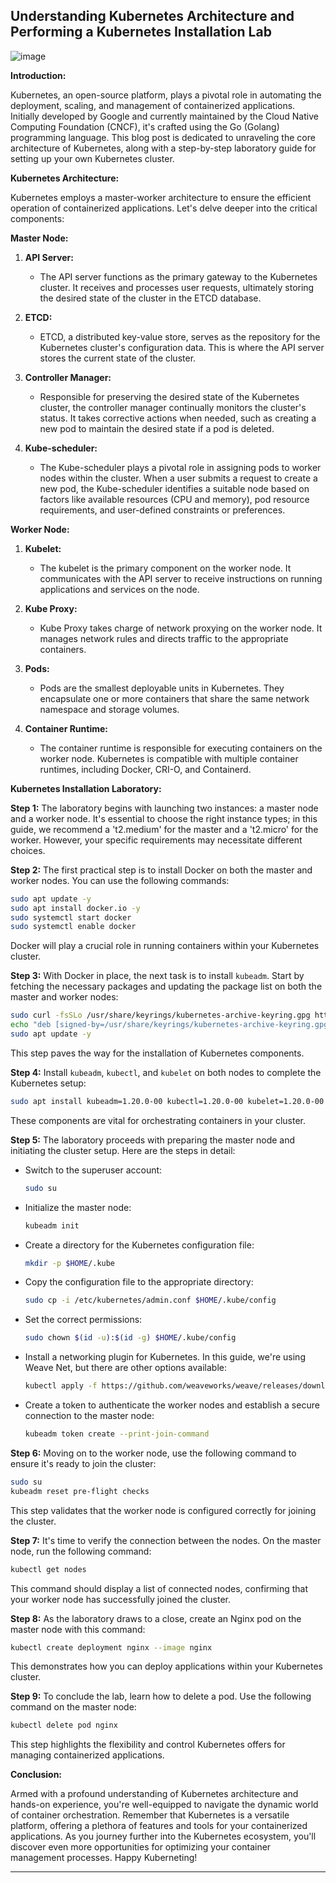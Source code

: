 ## Understanding Kubernetes Architecture and Performing a Kubernetes Installation Lab

![image](https://github.com/janjiralakirankumar/Kubernetes-Cluster/assets/137407373/38c36d1f-88c1-4cd6-8531-8c18c8c3db9d)

**Introduction:**

Kubernetes, an open-source platform, plays a pivotal role in automating the deployment, scaling, and management of containerized applications. Initially developed by Google and currently maintained by the Cloud Native Computing Foundation (CNCF), it's crafted using the Go (Golang) programming language. This blog post is dedicated to unraveling the core architecture of Kubernetes, along with a step-by-step laboratory guide for setting up your own Kubernetes cluster.

**Kubernetes Architecture:**

Kubernetes employs a master-worker architecture to ensure the efficient operation of containerized applications. Let's delve deeper into the critical components:

**Master Node:**

1. **API Server:**
   - The API server functions as the primary gateway to the Kubernetes cluster. It receives and processes user requests, ultimately storing the desired state of the cluster in the ETCD database.

2. **ETCD:**
   - ETCD, a distributed key-value store, serves as the repository for the Kubernetes cluster's configuration data. This is where the API server stores the current state of the cluster.

3. **Controller Manager:**
   - Responsible for preserving the desired state of the Kubernetes cluster, the controller manager continually monitors the cluster's status. It takes corrective actions when needed, such as creating a new pod to maintain the desired state if a pod is deleted.

4. **Kube-scheduler:**
   - The Kube-scheduler plays a pivotal role in assigning pods to worker nodes within the cluster. When a user submits a request to create a new pod, the Kube-scheduler identifies a suitable node based on factors like available resources (CPU and memory), pod resource requirements, and user-defined constraints or preferences.

**Worker Node:**

1. **Kubelet:**
   - The kubelet is the primary component on the worker node. It communicates with the API server to receive instructions on running applications and services on the node.

2. **Kube Proxy:**
   - Kube Proxy takes charge of network proxying on the worker node. It manages network rules and directs traffic to the appropriate containers.

3. **Pods:**
   - Pods are the smallest deployable units in Kubernetes. They encapsulate one or more containers that share the same network namespace and storage volumes.

4. **Container Runtime:**
   - The container runtime is responsible for executing containers on the worker node. Kubernetes is compatible with multiple container runtimes, including Docker, CRI-O, and Containerd.

**Kubernetes Installation Laboratory:**

**Step 1:** The laboratory begins with launching two instances: a master node and a worker node. It's essential to choose the right instance types; in this guide, we recommend a 't2.medium' for the master and a 't2.micro' for the worker. However, your specific requirements may necessitate different choices.

**Step 2:** The first practical step is to install Docker on both the master and worker nodes. You can use the following commands:

```bash
sudo apt update -y
sudo apt install docker.io -y
sudo systemctl start docker
sudo systemctl enable docker
```

Docker will play a crucial role in running containers within your Kubernetes cluster.

**Step 3:** With Docker in place, the next task is to install `kubeadm`. Start by fetching the necessary packages and updating the package list on both the master and worker nodes:

```bash
sudo curl -fsSLo /usr/share/keyrings/kubernetes-archive-keyring.gpg https://packages.cloud.google.com/apt/doc/apt-key.gpg
echo "deb [signed-by=/usr/share/keyrings/kubernetes-archive-keyring.gpg] https://apt.kubernetes.io/ kubernetes-xenial main" | sudo tee /etc/apt/sources.list.d/kubernetes.list
sudo apt update -y
```

This step paves the way for the installation of Kubernetes components.

**Step 4:** Install `kubeadm`, `kubectl`, and `kubelet` on both nodes to complete the Kubernetes setup:

```bash
sudo apt install kubeadm=1.20.0-00 kubectl=1.20.0-00 kubelet=1.20.0-00 -y
```

These components are vital for orchestrating containers in your cluster.

**Step 5:** The laboratory proceeds with preparing the master node and initiating the cluster setup. Here are the steps in detail:

- Switch to the superuser account:

  ```bash
  sudo su
  ```

- Initialize the master node:

  ```bash
  kubeadm init
  ```

- Create a directory for the Kubernetes configuration file:

  ```bash
  mkdir -p $HOME/.kube
  ```

- Copy the configuration file to the appropriate directory:

  ```bash
  sudo cp -i /etc/kubernetes/admin.conf $HOME/.kube/config
  ```

- Set the correct permissions:

  ```bash
  sudo chown $(id -u):$(id -g) $HOME/.kube/config
  ```

- Install a networking plugin for Kubernetes. In this guide, we're using Weave Net, but there are other options available:

  ```bash
  kubectl apply -f https://github.com/weaveworks/weave/releases/download/v2.8.1/weave-daemonset-k8s.yaml
  ```

- Create a token to authenticate the worker nodes and establish a secure connection to the master node:

  ```bash
  kubeadm token create --print-join-command
  ```

**Step 6:** Moving on to the worker node, use the following command to ensure it's ready to join the cluster:

```bash
sudo su
kubeadm reset pre-flight checks
```

This step validates that the worker node is configured correctly for joining the cluster.

**Step 7:** It's time to verify the connection between the nodes. On the master node, run the following command:

```bash
kubectl get nodes
```

This command should display a list of connected nodes, confirming that your worker node has successfully joined the cluster.

**Step 8:** As the laboratory draws to a close, create an Nginx pod on the master node with this command:

```bash
kubectl create deployment nginx --image nginx
```

This demonstrates how you can deploy applications within your Kubernetes cluster.

**Step 9:** To conclude the lab, learn how to delete a pod. Use the following command on the master node:

```bash
kubectl delete pod nginx
```

This step highlights the flexibility and control Kubernetes offers for managing containerized applications.

**Conclusion:**

Armed with a profound understanding of Kubernetes architecture and hands-on experience, you're well-equipped to navigate the dynamic world of container orchestration. Remember that Kubernetes is a versatile platform, offering a plethora of features and tools for your containerized applications. As you journey further into the Kubernetes ecosystem, you'll discover even more opportunities for optimizing your container management processes. Happy Kuberneting!

---
